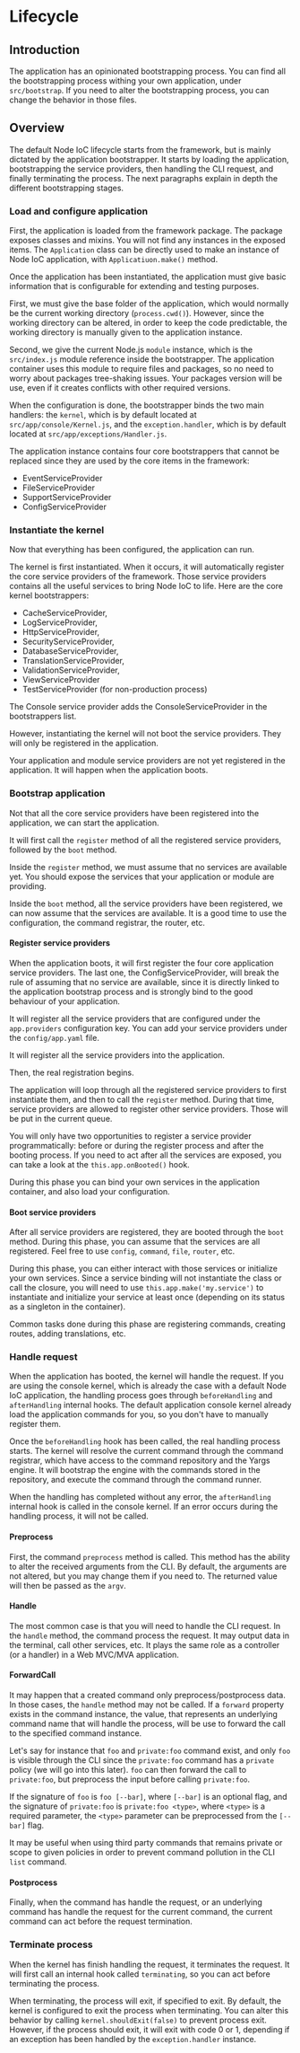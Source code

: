 # Lifecycle

## Introduction

The application has an opinionated bootstrapping process.
You can find all the bootstrapping process withing your own application, under `src/bootstrap`.
If you need to alter the bootstrapping process, you can change the behavior in those files.



## Overview

The default Node IoC lifecycle starts from the framework, but is mainly dictated by the application bootstrapper.
It starts by loading the application, bootstrapping the service providers, then handling the CLI request, and finally terminating the process.
The next paragraphs explain in depth the different bootstrapping stages.



### Load and configure application

First, the application is loaded from the framework package.
The package exposes classes and mixins.
You will not find any instances in the exposed items.
The `Application` class can be directly used to make an instance of Node IoC application, with `Applicatiuon.make()` method.

Once the application has been instantiated, the application must give basic information that is configurable for extending and testing purposes.

First, we must give the base folder of the application, which would normally be the current working directory (`process.cwd()`).
However, since the working directory can be altered, in order to keep the code predictable, the working directory is manually given to the application instance.

Second, we give the current Node.js `module` instance, which is the `src/index.js` module reference inside the bootstrapper.
The application container uses this module to require files and packages, so no need to worry about packages tree-shaking issues.
Your packages version will be use, even if it creates conflicts with other required versions.

When the configuration is done, the bootstrapper binds the two main handlers: the `kernel`, which is by default located at `src/app/console/Kernel.js`, and the `exception.handler`, which is by default located at `src/app/exceptions/Handler.js`.

The application instance contains four core bootstrappers that cannot be replaced since they are used by the core items in the framework:

 - EventServiceProvider
 - FileServiceProvider
 - SupportServiceProvider
 - ConfigServiceProvider



### Instantiate the kernel

Now that everything has been configured, the application can run.

The kernel is first instantiated.
When it occurs, it will automatically register the core service providers of the framework.
Those service providers contains all the useful services to bring Node IoC to life.
Here are the core kernel bootstrappers:

 - CacheServiceProvider,
 - LogServiceProvider,
 - HttpServiceProvider,
 - SecurityServiceProvider,
 - DatabaseServiceProvider,
 - TranslationServiceProvider,
 - ValidationServiceProvider,
 - ViewServiceProvider
 - TestServiceProvider (for non-production process)

The Console service provider adds the ConsoleServiceProvider in the bootstrappers list.

However, instantiating the kernel will not boot the service providers.
They will only be registered in the application.

Your application and module service providers are not yet registered in the application.
It will happen when the application boots.



### Bootstrap application

Not that all the core service providers have been registered into the application, we can start the application.

It will first call the `register` method of all the registered service providers, followed by the `boot` method.

Inside the `register` method, we must assume that no services are available yet.
You should expose the services that your application or module are providing.

Inside the `boot` method, all the service providers have been registered, we can now assume that the services are available.
It is a good time to use the configuration, the command registrar, the router, etc.



#### Register service providers

When the application boots, it will first register the four core application service providers.
The last one, the ConfigServiceProvider, will break the rule of assuming that no service are available, since it is directly linked to the application bootstrap process and is strongly bind to the good behaviour of your application.

It will register all the service providers that are configured under the `app.providers` configuration key.
You can add your service providers under the `config/app.yaml` file.

It will register all the service providers into the application.

Then, the real registration begins.

The application will loop through all the registered service providers to first instantiate them, and then to call the `register` method.
During that time, service providers are allowed to register other service providers.
Those will be put in the current queue.

You will only have two opportunities to register a service provider programmatically: before or during the register process and after the booting process.
If you need to act after all the services are exposed, you can take a look at the `this.app.onBooted()` hook.

During this phase you can bind your own services in the application container, and also load your configuration.



#### Boot service providers

After all service providers are registered, they are booted through the `boot` method.
During this phase, you can assume that the services are all registered.
Feel free to use `config`, `command`, `file`, `router`, etc.

During this phase, you can either interact with those services or initialize your own services.
Since a service binding will not instantiate the class or call the closure, you will need to use `this.app.make('my.service')` to instantiate and initialize your service at least once (depending on its status as a singleton in the container).

Common tasks done during this phase are registering commands, creating routes, adding translations, etc.



### Handle request

When the application has booted, the kernel will handle the request.
If you are using the console kernel, which is already the case with a default Node IoC application, the handling process goes through `beforeHandling` and `afterHandling` internal hooks.
The default application console kernel already load the application commands for you, so you don't have to manually register them.

Once the `beforeHandling` hook has been called, the real handling process starts.
The kernel will resolve the current command through the command registrar, which have access to the command repository and the Yargs engine.
It will bootstrap the engine with the commands stored in the repository, and execute the command through the command runner.

When the handling has completed without any error, the `afterHandling` internal hook is called in the console kernel.
If an error occurs during the handling process, it will not be called.



#### Preprocess

First, the command `preprocess` method is called.
This method has the ability to alter the received arguments from the CLI.
By default, the arguments are not altered, but you may change them if you need to.
The returned value will then be passed as the `argv`.



#### Handle

The most common case is that you will need to handle the CLI request.
In the `handle` method, the command process the request.
It may output data in the terminal, call other services, etc.
It plays the same role as a controller (or a handler) in a Web MVC/MVA application.



#### ForwardCall

It may happen that a created command only preprocess/postprocess data.
In those cases, the `handle` method may not be called.
If a `forward` property exists in the command instance, the value, that represents an underlying command name that will handle the process, will be use to forward the call to the specified command instance.

Let's say for instance that `foo` and `private:foo` command exist, and only `foo` is visible through the CLI since the `private:foo` command has a `private` policy (we will go into this later).
`foo` can then forward the call to `private:foo`, but preprocess the input before calling `private:foo`.

If the signature of `foo` is `foo [--bar]`, where `[--bar]` is an optional flag, and the signature of `private:foo` is `private:foo <type>`, where `<type>` is a required parameter, the `<type>` parameter can be preprocessed from the `[--bar]` flag.

It may be useful when using third party commands that remains private or scope to given policies in order to prevent command pollution in the CLI `list` command.


#### Postprocess

Finally, when the command has handle the request, or an underlying command has handle the request for the current command, the current command can act before the request termination.



### Terminate process

When the kernel has finish handling the request, it terminates the request.
It will first call an internal hook called `terminating`, so you can act before terminating the process.

When terminating, the process will exit, if specified to exit.
By default, the kernel is configured to exit the process when terminating.
You can alter this behavior by calling `kernel.shouldExit(false)` to prevent process exit.
However, if the process should exit, it will exit with code 0 or 1, depending if an exception has been handled by the `exception.handler` instance.
